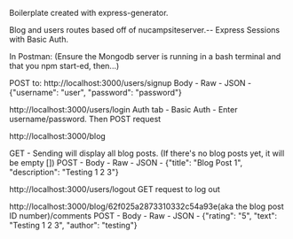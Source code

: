 Boilerplate created with express-generator.

Blog and users routes based off of nucampsiteserver.-- Express Sessions with Basic Auth.

In Postman:
(Ensure the Mongodb server is running in a bash terminal and that you npm start-ed, then...)

POST to: http://localhost:3000/users/signup
Body - Raw - JSON - {"username": "user", "password": "password"}

http://localhost:3000/users/login
Auth tab - Basic Auth - Enter username/password.
Then POST request

http://localhost:3000/blog

GET - Sending will display all blog posts. (If there's no blog posts yet, it will be empty [])
POST - Body - Raw - JSON - {"title": "Blog Post 1", "description": "Testing 1 2 3"}

http://localhost:3000/users/logout
GET request to log out

http://localhost:3000/blog/62f025a2873310332c54a93e(aka the blog post ID number)/comments
POST - Body - Raw - JSON - {"rating": "5", "text": "Testing 1 2 3", "author": "testing"}